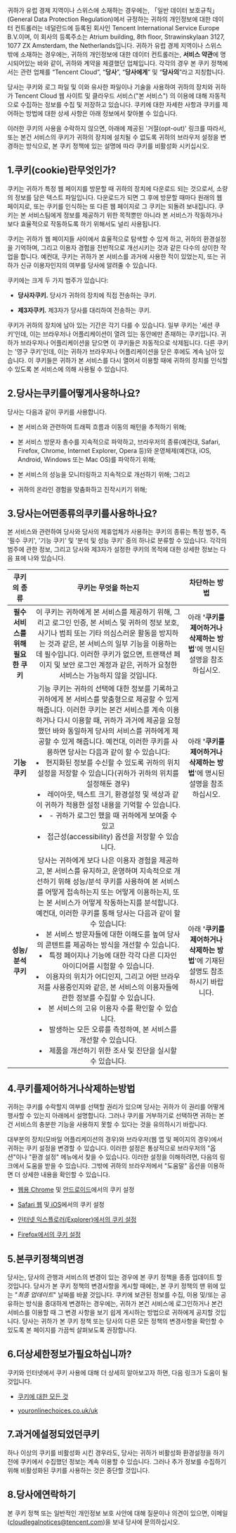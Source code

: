  



귀하가 유럽 경제 지역이나 스위스에 소재하는 경우에는, 「일반 데이터 보호규칙」(General Data Protection Regulation)에서 규정하는 귀하의 개인정보에 대한 데이터 컨트롤러는 네덜란드에 등록된 회사인 Tencent International Service Europe B.V.이며, 이 회사의 등록주소는 Atrium building, 8th floor, Strawinskylaan 3127, 1077 ZX Amsterdam, the Netherlands입니다. 귀하가 유럽 경제 지역이나 스위스 밖에 소재하는 경우에는, 귀하의 개인정보에 대한 데이터 컨트롤러는, **서비스 약관**에 명시되어있는 바와 같이, 귀하와 계약을 체결했던 업체입니다. 각각의 경우 본 쿠키 정책에서는 관련 업체를 “Tencent Cloud”, “**당사**”, “**당사에게**” 및 “**당사의**”라고 지칭합니다. 

당사는 쿠키와 로그 파일 및 이와 유사한 파일이나 기술을 사용하여 귀하의 장치와 귀하가 Tencent Cloud  웹 사이트 및 클라우드 서비스("본 서비스") 의 이용에 대해 자동적으로 수집하는 정보를 수집 및 저장하고 있습니다. 쿠키에 대한 자세한 사항과 쿠키를 제어하는 방법에 대한 상세 사항은 아래 정보에서 찾아볼 수 있습니다.

이러한 쿠키의 사용을 수락하지 않으면, 아래에 제공된 '거절(opt-out)' 링크를 따라서, 또는 본건 서비스의 쿠키가 귀하의 장치에 설치될 수 없도록 귀하의 브라우저 설정을 변경하는 방식으로, 본 쿠키 정책에 있는 설명에 따라 쿠키를 비활성화 시키십시오. 

## 1.쿠키(cookie)란무엇인가?

쿠키는 귀하가 특정 웹 페이지를 방문할 때 귀하의 장치에 다운로드 되는 것으로서, 소량의 정보를 담은 텍스트 파일입니다. 다운로드가 되면 그 후에 방문할 때마다 원래의 웹 페이지로, 또는 쿠키를 인식하는 또 다른 웹 페이지로 그 쿠키는 되돌려 보내집니다. 쿠키는 본 서비스팀에게 정보를 제공하기 위한 목적뿐만 아니라 본 서비스가 작동하거나 보다 효율적으로 작동하도록 하기 위해서도 널리 사용됩니다.

쿠키는 귀하가 웹 페이지들 사이에서 효율적으로 탐색할 수 있게 하고, 귀하의 환경설정을 기억하며, 그리고 이용자 경험을 전반적으로 개선시키는 것과 같은 다수의 상이한 작업을 합니다. 예컨대, 쿠키는 귀하가 본 서비스를 과거에 사용한 적이 있었는지, 또는 귀하가 신규 이용자인지의 여부를 당사에 알려줄 수 있습니다. 

쿠키에는 크게 두 가지 범주가 있습니다:

- **당사자쿠키.** 당사가 귀하의 장치에 직접 전송하는 쿠키.

- **제3자쿠키.** 제3자가 당사를 대리하여 전송하는 쿠키.

쿠키가 귀하의 장치에 남아 있는 기간은 각기 다를 수 있습니다. 일부 쿠키는 '세션 쿠키'인데, 이는 브라우저나 어플리케이션이 열려 있는 동안에만 존재하는 쿠키입니다. 귀하가 브라우저나 어플리케이션을 닫으면 이 쿠키들은 자동적으로 삭제됩니다. 다른 쿠키는 '영구 쿠키'인데, 이는 귀하가 브라우저나 어플리케이션을 닫은 후에도 계속 남아 있습니다. 이 쿠키들은 귀하가 본 서비스를 다시 열어서 이용할 때에 귀하의 장치를 인식할 수 있도록 본 서비스에 의해 사용될 수 있습니다.

## 2.당사는쿠키를어떻게사용하나요?

당사는 다음과 같이 쿠키를 사용합니다.

- 본 서비스와 관련하여 트래픽 흐름과 이동의 패턴을 추적하기 위해;

- 본 서비스 방문자 총수를 지속적으로 파악하고, 브라우저의 종류(예컨대, Safari, Firefox, Chrome, Internet Explorer, Opera 등)와 운영체제(예컨대, iOS, Android, Windows 또는 Mac OS)를 파악하기 위해;

- 본 서비스의 성능을 모니터링하고 지속적으로 개선하기 위해; 그리고

- 귀하의 온라인 경험을 맞춤화하고 진작시키기 위해;

## 3.당사는어떤종류의쿠키를사용하나요?

본 서비스와 관련하여 당사와 당사의 제휴업체가 사용하는 쿠키의 종류는 특정 범주, 즉 '필수 쿠키', '기능 쿠키' 및 '분석 및 성능 쿠키' 중의 하나로 분류할 수 있습니다. 각각의 범주에 관한 정보, 그리고 당사와 제3자가 설정한 쿠키의 목적에 대한 상세한 정보는 다음 표에 나와 있습니다.

|          **쿠키의 종류**           |                   **쿠키는 무엇을 하는지**                   |                      **차단하는 방법**                       |
| :--------------------------------: | :----------------------------------------------------------: | :----------------------------------------------------------: |
| **필수 서비스를 위해 필요한 쿠키** | 이 쿠키는 귀하에게 본 서비스를 제공하기 위해, 그리고 로그인 인증, 본 서비스 및 귀하의 정보 보호, 사기나 범죄 또는 기타 의심스러운 활동을 방지하는 것과 같은, 본 서비스의 일부 기능을 이용하는 데 필수입니다. 이러한 쿠키가 없으면, 트랜잭션 페이지 및 보안 로그인 계정과 같은, 귀하가 요청한 서비스는 가능하지 않을 것입니다. | 아래 **'쿠키를 제어하거나 삭제하는 방법**'에 명시된 설명을 참조하십시오. |
|         **기능** **쿠키**          | 기능 쿠키는 귀하의 선택에 대한 정보를 기록하고 귀하에게 본 서비스를 맞춤형으로 제공할 수 있게 해줍니다. 이러한 쿠키는 본건 서비스를 계속 이용하거나 다시 이용할 때, 귀하가 과거에 제공을 요청했던 바와 동일하게 당사의 서비스를 귀하에게 제공할 수 있게 해줍니다. 예컨대, 이러한 쿠키를 사용하면 당사는 다음과 같이 할 수 있습니다:     <li>현지화된 정보를 수신할 수 있도록 귀하의 위치 설정을 저장할 수 있습니다(귀하가 귀하의 위치를 설정해둔 경우) </li>  <li>레이아웃, 텍스트 크기, 환경설정 및 색상과 같이 귀하가 적용한 설정 내용을 기억할 수 있습니다.  </li> <li>- 귀하가 로그인 했을 때 귀하에게 보여줄 수 있고 </li> <li>접근성(accessibility) 옵션을 저장할 수 있습니다.</li> | 아래 **'쿠키를 제어하거나 삭제하는 방법**'에 명시된 설명을 참조하십시오. |
|         **성능/분석 쿠키**         | 당사는 귀하에게 보다 나은 이용자 경험을 제공하고, 본 서비스를 유지하고, 운영하며 지속적으로 개선하기 위해 성능/분석 쿠키를 사용하여 본 서비스를 어떻게 접속하는지 또는 어떻게 이용하는지, 또는 본 서비스가 어떻게 작동하는지를 분석합니다. 예컨대, 이러한 쿠키를 통해 당사는 다음과 같이 할 수 있습니다:    <li>본 서비스 방문자들에 대한 이해도를 높여 당사의 콘텐트를 제공하는 방식을 개선할 수 있습니다.  </li><li> 특정 페이지나 기능에 대한 각각 다른 디자인 아이디어를 시험할 수 있습니다.  </li><li> 이용자의 위치가 어디인지, 그리고 어떤 브라우저를 사용중인지와 같은, 본 서비스의 이용자들에 관한 정보를 수집할 수 있습니다.</li><li>본 서비스의 고유 이용자 수를 확인할 수 있습니다. </li><li>  발생하는 모든 오류를 측정하여, 본 서비스를 개선할 수 있습니다.  </li><li> 제품을 개선하기 위한 조사 및 진단을 실시할 수 있습니다.</li> | 아래 **'쿠키를 제어하거나 삭제하는 방법**'에 기재된 설명도 참조하시기 바랍니다. |

## 4.쿠키를제어하거나삭제하는방법

귀하는 쿠키를 수락할지 여부를 선택할 권리가 있으며 당사는 귀하가 이 권리를 어떻게 행사할 수 있는지 아래에서 설명합니다. 그러나 쿠키를 거부하기로 선택하면 귀하는 본건 서비스의 충분한 기능을 사용하지 못할 수 있다는 것을 유의하시기 바랍니다.

대부분의 장치(모바일 어플리케이션의 경우)와 브라우저(웹 앱 및 페이지의 경우)에서 귀하는 쿠키 설정을 변경할 수 있습니다. 이러한 설정은 통상적으로 브라우저의 "옵션"이나 "환경 설정" 메뉴에서 찾을 수 있습니다. 이러한 설정을 이해하려면, 다음의 링크에서 도움을 받을 수 있습니다. 그밖에 귀하의 브라우저에서 "도움말" 옵션을 이용하면 더 상세한 내용을 확인할 수 있습니다.

- [웹용 Chrome](https://support.google.com/chrome/answer/95647?co=GENIE.Platform%3DDesktop&hl=en) 및 [안드로이드](https://support.google.com/chrome/answer/95647?co=GENIE.Platform%3DAndroid&hl=en)에서의 쿠키 설정

- [Safari 웹](http://support.apple.com/kb/PH5042) 및[  iOS](http://support.apple.com/kb/HT1677)에서의 쿠키 설정

- [ 인터넷 익스플로러(Explorer)에서의 쿠키 설정 ](https://support.microsoft.com/ko-kr/windows/%EC%BF%A0%ED%82%A4-%EC%82%AD%EC%A0%9C-%EB%B0%8F-%EA%B4%80%EB%A6%AC-168dab11-0753-043d-7c16-ede5947fc64d)

- [ Firefox에서의 쿠키 설정 ](http://support.mozilla.org/en-US/kb/cookies)

## 5.본쿠키정책의변경

당사는, 당사의 관행과 서비스의 변경이 있는 경우에 본 쿠키 정책을 종종 업데이트 할 것입니다. 당사가 본 쿠키 정책의 변경사항을 게시할 때에는, 본 쿠키 정책의 맨 위에 있는 "*최종* *업데이트*" 날짜를 바꿀 것입니다. 쿠키에 보관된 정보를 수집, 이용 및/또는 공유하는 방식을 중대하게 변경하는 경우에는, 귀하가 본건 서비스에 로그인하거나 본건 서비스를 이용할 때 그 변경 사항을 보기 쉽게 게시하는 방법으로 귀하에게 공지할 것입니다. 당사는 귀하가 본 쿠키 정책 또는 당사의 다른 모든 정책의 변경사항을 확인할 수 있도록 본 페이지를 가끔씩 살펴보도록 권장합니다.

## 6.더상세한정보가필요하십니까?

쿠키와 인터넷에서 쿠키 사용에 대해 더 상세히 알아보고자 하면, 다음 링크가 도움이 될 것입니다.

- [ 쿠키에 대한 모든 것 ](http://www.allaboutcookies.org/)

- [youronlinechoices.co.uk/uk](http://www.youronlinechoices.com/uk/)

## 7.과거에설정되었던쿠키

하나 이상의 쿠키를 비활성화 시킨 경우라도, 당사는 귀하가 비활성화 환경설정을 하기 전에 쿠키에서 수집했던 정보는 계속 이용할 수 있습니다. 그러나 추가 정보를 수집하기 위해 비활성화된 쿠키를 사용하는 것은 중단할 것입니다.

## 8.당사에연락하기

본 쿠키 정책 또는 일반적인 개인정보 보호 사안에 대해 질문이나 의견이 있으면, 이메일(cloudlegalnotices@tencent.com)을 보내 당사에 문의하십시오. 

 

 
